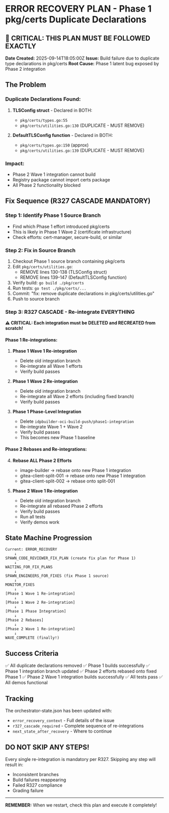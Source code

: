 # ERROR RECOVERY PLAN - Phase 1 pkg/certs Duplicate Declarations

## 🔴 CRITICAL: THIS PLAN MUST BE FOLLOWED EXACTLY

**Date Created:** 2025-09-14T18:05:00Z
**Issue:** Build failure due to duplicate type declarations in pkg/certs
**Root Cause:** Phase 1 latent bug exposed by Phase 2 integration

## The Problem

### Duplicate Declarations Found:
1. **TLSConfig struct** - Declared in BOTH:
   - `pkg/certs/types.go:55`
   - `pkg/certs/utilities.go:130` (DUPLICATE - MUST REMOVE)

2. **DefaultTLSConfig function** - Declared in BOTH:
   - `pkg/certs/types.go:150` (approx)
   - `pkg/certs/utilities.go:139` (DUPLICATE - MUST REMOVE)

### Impact:
- Phase 2 Wave 1 integration cannot build
- Registry package cannot import certs package
- All Phase 2 functionality blocked

## Fix Sequence (R327 CASCADE MANDATORY)

### Step 1: Identify Phase 1 Source Branch
- Find which Phase 1 effort introduced pkg/certs
- This is likely in Phase 1 Wave 2 (certificate infrastructure)
- Check efforts: cert-manager, secure-build, or similar

### Step 2: Fix in Source Branch
1. Checkout Phase 1 source branch containing pkg/certs
2. Edit `pkg/certs/utilities.go`:
   - REMOVE lines 130-138 (TLSConfig struct)
   - REMOVE lines 139-147 (DefaultTLSConfig function)
3. Verify build: `go build ./pkg/certs`
4. Run tests: `go test ./pkg/certs/...`
5. Commit: "fix: remove duplicate declarations in pkg/certs/utilities.go"
6. Push to source branch

### Step 3: R327 CASCADE - Re-integrate EVERYTHING

**⚠️ CRITICAL: Each integration must be DELETED and RECREATED from scratch!**

#### Phase 1 Re-integrations:
1. **Phase 1 Wave 1 Re-integration**
   - Delete old integration branch
   - Re-integrate all Wave 1 efforts
   - Verify build passes

2. **Phase 1 Wave 2 Re-integration**
   - Delete old integration branch
   - Re-integrate all Wave 2 efforts (including fixed branch)
   - Verify build passes

3. **Phase 1 Phase-Level Integration**
   - Delete `idpbuilder-oci-build-push/phase1-integration`
   - Re-integrate Wave 1 + Wave 2
   - Verify build passes
   - This becomes new Phase 1 baseline

#### Phase 2 Rebases and Re-integrations:
4. **Rebase ALL Phase 2 Efforts**
   - image-builder → rebase onto new Phase 1 integration
   - gitea-client-split-001 → rebase onto new Phase 1 integration
   - gitea-client-split-002 → rebase onto split-001

5. **Phase 2 Wave 1 Re-integration**
   - Delete old integration branch
   - Re-integrate all rebased Phase 2 efforts
   - Verify build passes
   - Run all tests
   - Verify demos work

## State Machine Progression

```
Current: ERROR_RECOVERY
    ↓
SPAWN_CODE_REVIEWER_FIX_PLAN (create fix plan for Phase 1)
    ↓
WAITING_FOR_FIX_PLANS
    ↓
SPAWN_ENGINEERS_FOR_FIXES (fix Phase 1 source)
    ↓
MONITOR_FIXES
    ↓
[Phase 1 Wave 1 Re-integration]
    ↓
[Phase 1 Wave 2 Re-integration]
    ↓
[Phase 1 Phase Integration]
    ↓
[Phase 2 Rebases]
    ↓
[Phase 2 Wave 1 Re-integration]
    ↓
WAVE_COMPLETE (finally!)
```

## Success Criteria

✅ All duplicate declarations removed
✅ Phase 1 builds successfully
✅ Phase 1 integration branch updated
✅ Phase 2 efforts rebased onto fixed Phase 1
✅ Phase 2 Wave 1 integration builds successfully
✅ All tests pass
✅ All demos functional

## Tracking

The orchestrator-state.json has been updated with:
- `error_recovery_context` - Full details of the issue
- `r327_cascade_required` - Complete sequence of re-integrations
- `next_state_after_recovery` - Where to continue

## DO NOT SKIP ANY STEPS!

Every single re-integration is mandatory per R327. Skipping any step will result in:
- Inconsistent branches
- Build failures reappearing
- Failed R327 compliance
- Grading failure

---
**REMEMBER:** When we restart, check this plan and execute it completely!